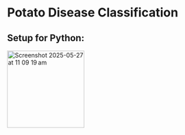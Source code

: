 # Potato Disease Classification

## Setup for Python:

<img width="180" alt="Screenshot 2025-05-27 at 11 09 19 am" src="https://github.com/user-attachments/assets/e5593d17-57f2-4adf-9d1a-60623a0402af" />

